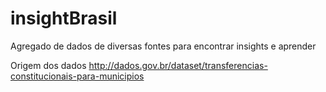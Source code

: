 # insightBrasil
Agregado de dados de diversas fontes para encontrar insights e aprender

Origem dos dados
http://dados.gov.br/dataset/transferencias-constitucionais-para-municipios
